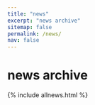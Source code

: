 ```yaml
---
title: "news"
excerpt: "news archive"
sitemap: false
permalink: /news/
nav: false
---
```


# news archive

{% include allnews.html %}